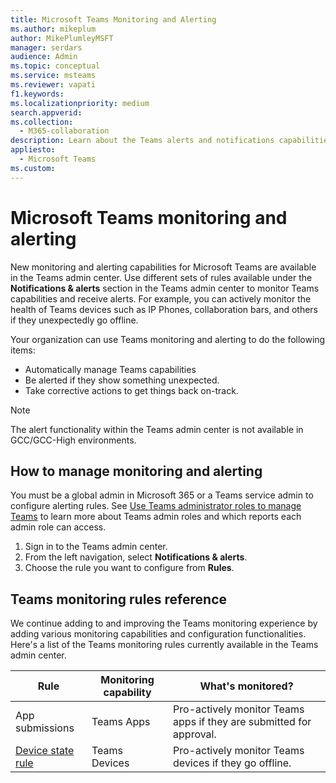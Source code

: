```yaml
---
title: Microsoft Teams Monitoring and Alerting 
ms.author: mikeplum
author: MikePlumleyMSFT
manager: serdars
audience: Admin
ms.topic: conceptual
ms.service: msteams
ms.reviewer: vapati
f1.keywords:
ms.localizationpriority: medium
search.appverid:
ms.collection: 
  - M365-collaboration
description: Learn about the Teams alerts and notifications capabilities available in the Microsoft Teams admin center.
appliesto: 
  - Microsoft Teams
ms.custom: 
---
```


# Microsoft Teams monitoring and alerting

New monitoring and alerting capabilities for Microsoft Teams are available in the Teams admin center. Use different sets of rules available under the **Notifications & alerts** section in the Teams admin center to monitor Teams capabilities and receive alerts. For example, you can actively monitor the health of Teams devices such as IP Phones, collaboration bars, and others if they unexpectedly go offline.  

Your organization can use Teams monitoring and alerting to do the following items:

- Automatically manage Teams capabilities
- Be alerted if they show something unexpected.
- Take corrective actions to get things back on-track.

> [!NOTE]
> The alert functionality within the Teams admin center is not available in GCC/GCC-High environments.

## How to manage monitoring and alerting

 You must be a global admin in Microsoft 365 or a Teams service admin to configure alerting rules. See [Use Teams administrator roles to manage Teams](../using-admin-roles.md) to learn more about Teams admin roles and which reports each admin role can access.

1. Sign in to the Teams admin center.
2. From the left navigation, select **Notifications & alerts**.
3. Choose the rule you want to configure from **Rules**.

## Teams monitoring rules reference

We continue adding to and improving the Teams monitoring experience by adding various monitoring capabilities and configuration functionalities. Here's a list of the Teams monitoring rules currently available in the Teams admin center.


|Rule  |Monitoring capability|What's monitored? |
|---------|---------|---------|
|App submissions  |Teams Apps | Pro-actively monitor Teams apps if they are submitted for approval.|
|[Device state rule](device-health-status.md)  |Teams Devices | Pro-actively monitor Teams devices if they go offline.|
